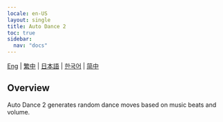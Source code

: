 ```yaml
---
locale: en-US
layout: single
title: Auto Dance 2
toc: true
sidebar:
  nav: "docs"
---
```

[Eng](/dancexr/features/autodance2) | [繁中](/tw/dancexr/features/autodance2) | [日本語](/jp/dancexr/features/autodance2) | [한국어](/kr/dancexr/features/autodance2) | [简中](/zh/dancexr/features/autodance2)


## Overview
Auto Dance 2 generates random dance moves based on music beats and volume. 

